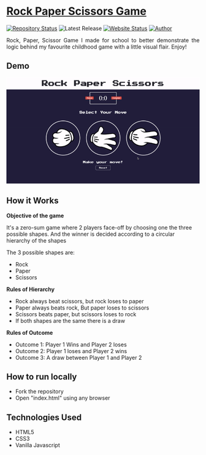 # <a href="https://adam20058.github.io/Rock-Paper-Scissors/" target="_blank"> Rock Paper Scissors Game</a>

[![Repository Status](https://img.shields.io/badge/Repository%20Status-Maintained-dark%20green.svg)](https://github.com/Adam20058/Rock-Paper-Scissors)
![Latest Release](https://img.shields.io/github/last-commit/Adam20058/Rock-Paper-Scissors)
[![Website Status](https://img.shields.io/badge/Website%20Status-Online-green)](https://adam20058.github.io/Rock-Paper-Scissors/)
[![Author](https://img.shields.io/badge/Author-Adam%20Jemal-blue.svg)](https://www.linkedin.com/in/adamjemal/)

<p align="justify"> Rock, Paper, Scissor Game I made for school to better demonstrate the logic behind my favourite childhood game with a little visual flair. Enjoy!</p>

## Demo

![](./images/demo.gif)

## How it Works

<div>
  <b>Objective of the game</b><br/>
  <p>It's a zero-sum game where 2 players face-off by choosing one the three possible shapes. And the winner is decided according to a circular hierarchy of the shapes</p>
  <p>The 3 possible shapes are:</p>
<ul>
<li>Rock</li>
<li>Paper</li>
<li>Scissors</li>
</ul>
</div>

<div>
  <b>Rules of Hierarchy</b><br/>
<ul>
<li>Rock always beat scissors, but rock loses to paper</li>
<li>Paper always beats rock, But paper loses to scissors</li>
<li>Scissors beats paper, but scissors loses to rock</li>
<li>If both shapes are the same there is a draw</li>
</ul>
</div>

<div>
  <b>Rules of Outcome</b><br/>
<ul>
<li>Outcome 1: Player 1 Wins and Player 2 loses</li>
<li>Outcome 2: Player 1 loses and Player 2 wins</li>
<li>Outcome 3: A draw between Player 1 and Player 2</li>
</ul>
</div>

## How to run locally

<div>
<ul>
<li>Fork the repository</li>
<li>Open "index.html" using any browser</li>
</ul>
</div>

## Technologies Used

<div>
<ul>
<li>HTML5</li>
<li>CSS3</li>
<li>Vanilla Javascript</li>
</ul>
</div>
